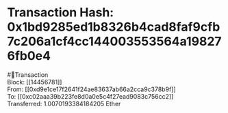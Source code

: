 
Transaction Hash: 0x1bd9285ed1b8326b4cad8faf9cfb7c206a1cf4cc144003553564a198276fb0e4
====================================================================================
  
#💸Transaction  
Block: [[14456781]]  
From: [[0xd9e1ce17f2641f24ae83637ab66a2cca9c378b9f]]  
To: [[0xc02aaa39b223fe8d0a0e5c4f27ead9083c756cc2]]  
Transferred: 1.0070193384184205 Ether